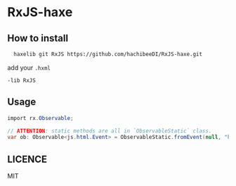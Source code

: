 # RxJS-haxe

## How to install

```bash
  haxelib git RxJS https://github.com/hachibeeDI/RxJS-haxe.git
```

add your `.hxml`

```
-lib RxJS
```


## Usage


```csharp
import rx.Observable;

// ATTENTION: static methods are all in `ObservableStatic` class.
var ob: Observable<js.html.Event> = ObservableStatic.fromEvent(null, "keyup");
```


## LICENCE

MIT
